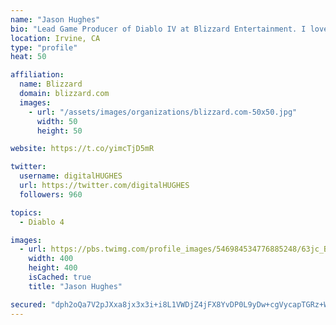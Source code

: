 ```yaml
---
name: "Jason Hughes"
bio: "Lead Game Producer of Diablo IV at Blizzard Entertainment. I love to talk games, movies and life stuff! This is a personal account so tweets are mine."
location: Irvine, CA
type: "profile"
heat: 50

affiliation:
  name: Blizzard
  domain: blizzard.com
  images:
    - url: "/assets/images/organizations/blizzard.com-50x50.jpg"
      width: 50
      height: 50

website: https://t.co/yimcTjD5mR

twitter:
  username: digitalHUGHES
  url: https://twitter.com/digitalHUGHES
  followers: 960

topics:
  - Diablo 4

images:
  - url: https://pbs.twimg.com/profile_images/546984534776885248/63jc_BZe_400x400.jpeg
    width: 400
    height: 400
    isCached: true
    title: "Jason Hughes"

secured: "dph2oQa7V2pJXxa8jx3x3i+i8L1VWDjZ4jFX8YvDP0L9yDw+cgVycapTGRz+WA+QT3dEZQgkIWlvH+J9ZmmhwhMmq4xBdH3r2tJ7oDP6mNQdhOsBGkcka+Ccz8NetUHFvJlFZDqzSA69MoFUtbuXQyVMB/EjxTEvzn7Zg5nUNz1ZOOTH5ufDhatiMXWcy10EKXPunURzvIXgZdC4u4QEm0TSpqGVq2pMuOdMgZC50NCqaBy+0vDc26txsaNe+huND0EhnJhzowbIl6Mp45KEcy4U4EL/6Re3MupeDxTym/ZQ6d/4w70ks+Od26Uj6ISy3YpSoFMAGBMXEuIDWK3TQ0W4RYJP8qdLvpCKO/7JO0Lx7ZvzPEPfkeFyIzJSBYcEuWMd/GX7reD0MgyJIEv4oA==;maeQniV6TMnDOk160K77mQ=="
---
```


